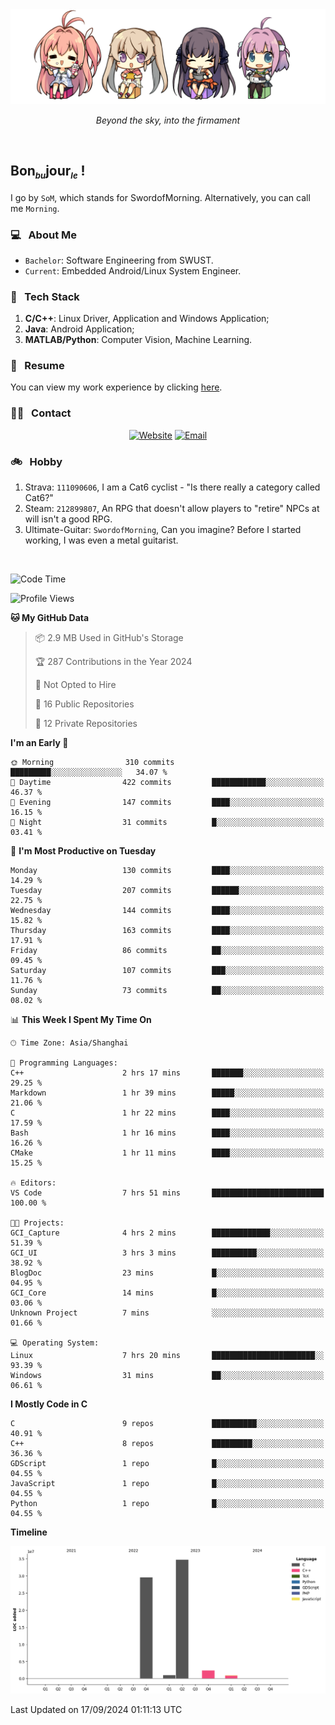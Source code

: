 <img src="./pic/Aokana.png">
<p align="center"><em>Beyond the sky, into the firmament</em></p>

<br/>

## Bon<sub><em><font size=2>bu</font></em></sub>jour<sub><em><font size=2>le</font></em></sub> !

I go by `SoM`, which stands for SwordofMorning. Alternatively, you can call me `Morning`.

### 💻 &nbsp; About Me

- `Bachelor`: Software Engineering from SWUST.
- `Current`: Embedded Android/Linux System Engineer.

### 🔧 &nbsp; Tech Stack

1. **C/C++**: Linux Driver, Application and Windows Application;
2. **Java**: Android Application;
3. **MATLAB/Python**: Computer Vision, Machine Learning.

### 📝 &nbsp; Resume

You can view my work experience by clicking <a href="https://swordofmorning.com/index.php/contact/">here</a>.

### 🤝🏻 &nbsp; Contact

<p align="center">
<a href="https://swordofmorning.com/"><img alt="Website" src="https://img.shields.io/badge/Website-swordofmorning.com-blue?style=flat-square&logo=google-chrome"></a>
<a href="mailto:master@xiaojintao.email
"><img alt="Email" src="https://img.shields.io/badge/Email-master@xiaojintao.email-blue?style=flat-square&logo=gmail"></a>
</p>

### 🚲 &nbsp; Hobby

1. Strava: `111090606`, I am a Cat6 cyclist - "Is there really a category called Cat6?"
2. Steam: `212899807`, An RPG that doesn't allow players to "retire" NPCs at will isn't a good RPG.
3. Ultimate-Guitar: `SwordofMorning`, Can you imagine? Before I started working, I was even a metal guitarist.

<br/>

<!--START_SECTION:waka-->
![Code Time](http://img.shields.io/badge/Code%20Time-151%20hrs%2010%20mins-blue)

![Profile Views](http://img.shields.io/badge/Profile%20Views-0-blue)

**🐱 My GitHub Data** 

> 📦 2.9 MB Used in GitHub's Storage 
 > 
> 🏆 287 Contributions in the Year 2024
 > 
> 🚫 Not Opted to Hire
 > 
> 📜 16 Public Repositories 
 > 
> 🔑 12 Private Repositories 
 > 
**I'm an Early 🐤** 

```text
🌞 Morning                310 commits         █████████░░░░░░░░░░░░░░░░   34.07 % 
🌆 Daytime                422 commits         ████████████░░░░░░░░░░░░░   46.37 % 
🌃 Evening                147 commits         ████░░░░░░░░░░░░░░░░░░░░░   16.15 % 
🌙 Night                  31 commits          █░░░░░░░░░░░░░░░░░░░░░░░░   03.41 % 
```
📅 **I'm Most Productive on Tuesday** 

```text
Monday                   130 commits         ████░░░░░░░░░░░░░░░░░░░░░   14.29 % 
Tuesday                  207 commits         ██████░░░░░░░░░░░░░░░░░░░   22.75 % 
Wednesday                144 commits         ████░░░░░░░░░░░░░░░░░░░░░   15.82 % 
Thursday                 163 commits         ████░░░░░░░░░░░░░░░░░░░░░   17.91 % 
Friday                   86 commits          ██░░░░░░░░░░░░░░░░░░░░░░░   09.45 % 
Saturday                 107 commits         ███░░░░░░░░░░░░░░░░░░░░░░   11.76 % 
Sunday                   73 commits          ██░░░░░░░░░░░░░░░░░░░░░░░   08.02 % 
```


📊 **This Week I Spent My Time On** 

```text
🕑︎ Time Zone: Asia/Shanghai

💬 Programming Languages: 
C++                      2 hrs 17 mins       ███████░░░░░░░░░░░░░░░░░░   29.25 % 
Markdown                 1 hr 39 mins        █████░░░░░░░░░░░░░░░░░░░░   21.06 % 
C                        1 hr 22 mins        ████░░░░░░░░░░░░░░░░░░░░░   17.59 % 
Bash                     1 hr 16 mins        ████░░░░░░░░░░░░░░░░░░░░░   16.26 % 
CMake                    1 hr 11 mins        ████░░░░░░░░░░░░░░░░░░░░░   15.25 % 

🔥 Editors: 
VS Code                  7 hrs 51 mins       █████████████████████████   100.00 % 

🐱‍💻 Projects: 
GCI_Capture              4 hrs 2 mins        █████████████░░░░░░░░░░░░   51.39 % 
GCI_UI                   3 hrs 3 mins        ██████████░░░░░░░░░░░░░░░   38.92 % 
BlogDoc                  23 mins             █░░░░░░░░░░░░░░░░░░░░░░░░   04.95 % 
GCI_Core                 14 mins             █░░░░░░░░░░░░░░░░░░░░░░░░   03.06 % 
Unknown Project          7 mins              ░░░░░░░░░░░░░░░░░░░░░░░░░   01.66 % 

💻 Operating System: 
Linux                    7 hrs 20 mins       ███████████████████████░░   93.39 % 
Windows                  31 mins             ██░░░░░░░░░░░░░░░░░░░░░░░   06.61 % 
```

**I Mostly Code in C** 

```text
C                        9 repos             ██████████░░░░░░░░░░░░░░░   40.91 % 
C++                      8 repos             █████████░░░░░░░░░░░░░░░░   36.36 % 
GDScript                 1 repo              █░░░░░░░░░░░░░░░░░░░░░░░░   04.55 % 
JavaScript               1 repo              █░░░░░░░░░░░░░░░░░░░░░░░░   04.55 % 
Python                   1 repo              █░░░░░░░░░░░░░░░░░░░░░░░░   04.55 % 
```



**Timeline**

![Lines of Code chart](https://raw.githubusercontent.com/SwordofMorning/SwordofMorning/main/assets/bar_graph.png)


 Last Updated on 17/09/2024 01:11:13 UTC
<!--END_SECTION:waka-->
